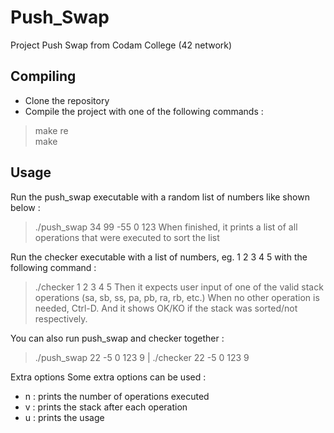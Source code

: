 # Push_Swap
Project Push Swap from Codam College (42 network)

## Compiling
- Clone the repository
- Compile the project with one of the following commands :
> make re  
> make

## Usage
Run the push_swap executable with a random list of numbers like shown below :
>./push_swap 34 99 -55 0 123
When finished, it prints a list of all operations that were executed to sort the list

Run the checker executable with a list of numbers, eg. 1 2 3 4 5 with the following command :
>./checker 1 2 3 4 5 
Then it expects user input of one of the valid stack operations (sa, sb, ss, pa, pb, ra, rb, etc.)
When no other operation is needed, Ctrl-D.
And it shows OK/KO if the stack was sorted/not respectively.

You can also run push_swap and checker together :
>./push_swap 22 -5 0 123 9 | ./checker 22 -5 0 123 9

Extra options
Some extra options can be used :
- n : prints the number of operations executed
- v : prints the stack after each operation
- u : prints the usage

